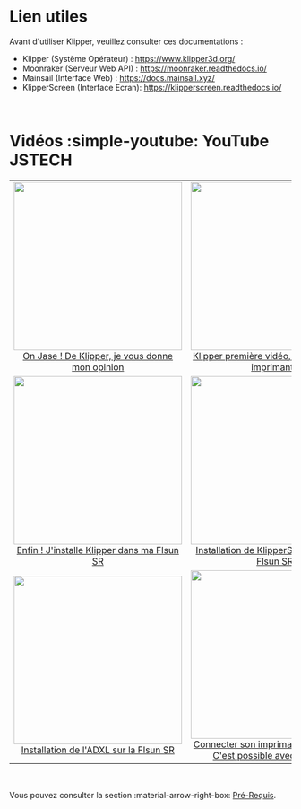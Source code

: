 
# Lien utiles

Avant d'utiliser Klipper, veuillez consulter ces documentations :

- Klipper (Système Opérateur) : <a href="https://www.klipper3d.org/" target="_blank">https://www.klipper3d.org/</a>
- Moonraker (Serveur Web API) : <a href="https://moonraker.readthedocs.io/" target="_blank">https://moonraker.readthedocs.io/</a>
- Mainsail (Interface Web) : <a href="https://docs.mainsail.xyz/" target="_blank">https://docs.mainsail.xyz/</a>
- KlipperScreen (Interface Ecran): <a href="https://klipperscreen.readthedocs.io/" target="_blank">https://klipperscreen.readthedocs.io/</a>

<br />

# Vidéos :simple-youtube: YouTube JSTECH

<table border="0">
  <tr align="center">
    <td align="center"><a href="https://www.youtube.com/watch?v=MDrla0SI0yc&t=5s" target="_blank"><img src="https://user-images.githubusercontent.com/12702322/221385713-e718cff3-5d35-457e-844c-250e3987fa53.jpg" width="300"><br />On Jase ! De Klipper, je vous donne mon opinion</a></td>
    <td align="center"><a href="https://www.youtube.com/watch?v=qM-jBRMGjTc" target="_blank"><img src="https://user-images.githubusercontent.com/12702322/221385791-1a33cc8d-d69e-4b5a-bf74-aa84d8e560c6.jpg" width="300"><br />Klipper première vidéo, je prépare mon imprimante</a></td>
  </tr>
  <tr align="center">
    <td align="center"><a href="https://www.youtube.com/watch?v=8YD-KOxrrXk" target="_blank"><img src="https://user-images.githubusercontent.com/12702322/221385835-fb24ba6f-5ef5-4aa7-bf20-39326030bd23.jpg" width="300"><br />Enfin ! J'installe Klipper dans ma Flsun SR</a></td>
    <td align="center"><a href="https://www.youtube.com/watch?v=gb-oAeDfrio" target="_blank"><img src="https://user-images.githubusercontent.com/12702322/221385864-416bb49c-b85b-4cef-bf39-8b784012c6d0.jpg" width="300"><br />Installation de KlipperScreen pour ma Flsun SR</a></td>
  </tr>
  <tr align="center">
    <td align="center"><a href="https://www.youtube.com/watch?v=YHQU4l75Mbs" target="_blank"><img src="https://user-images.githubusercontent.com/12702322/221385888-0b3d7ade-7598-4b3f-8642-6bf82e9ba02d.jpg" width="300"><br />Installation de l'ADXL sur la Flsun SR</a></td>
    <td align="center"><a href="https://www.youtube.com/watch?v=8KywJ60J74o" target="_blank"><img src="https://user-images.githubusercontent.com/12702322/227813318-d80c0407-db25-4d93-9ab1-786ac225d144.jpg" width="300"><br />Connecter son imprimante à distance ! C'est possible avec Tailscale.</a></td>
  </tr>
</table>

<br />

Vous pouvez consulter la section :material-arrow-right-box: [Pré-Requis](installation/pre-requis.md).
